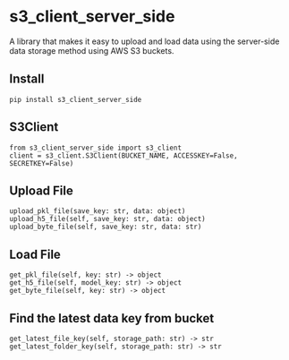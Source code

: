 # s3_client_server_side
A library that makes it easy to upload and load data using the server-side data storage method using AWS S3 buckets.



## Install

```
pip install s3_client_server_side
```

## S3Client

```
from s3_client_server_side import s3_client
client = s3_client.S3Client(BUCKET_NAME, ACCESSKEY=False, SECRETKEY=False)

```

## Upload File

```
upload_pkl_file(save_key: str, data: object)
upload_h5_file(self, save_key: str, data: object)
upload_byte_file(self, save_key: str, data: str)

```

## Load File

```
get_pkl_file(self, key: str) -> object
get_h5_file(self, model_key: str) -> object
get_byte_file(self, key: str) -> object

```

## Find the latest data key from bucket

```
get_latest_file_key(self, storage_path: str) -> str
get_latest_folder_key(self, storage_path: str) -> str

```

